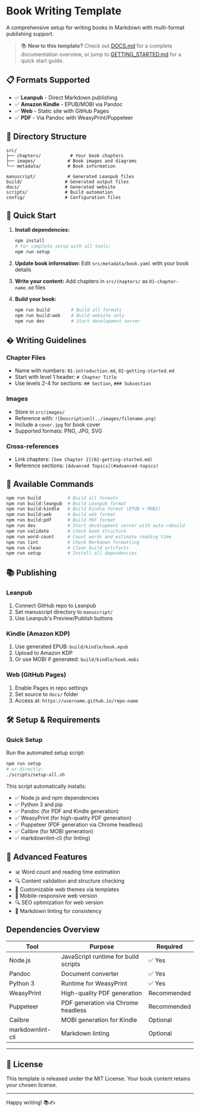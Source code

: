 # Book Writing Template

A comprehensive setup for writing books in Markdown with multi-format publishing support.

> 📚 **New to this template?** Check out [DOCS.md](DOCS.md) for a complete documentation overview, or jump to [GETTING_STARTED.md](GETTING_STARTED.md) for a quick start guide.

## 📋 Formats Supported

- ✅ **Leanpub** - Direct Markdown publishing
- ✅ **Amazon Kindle** - EPUB/MOBI via Pandoc  
- ✅ **Web** - Static site with GitHub Pages
- ✅ **PDF** - Via Pandoc with WeasyPrint/Puppeteer

## 📁 Directory Structure

```
src/
├── chapters/           # Your book chapters
├── images/            # Book images and diagrams  
└── metadata/          # Book information

manuscript/            # Generated Leanpub files
build/                # Generated output files
docs/                 # Generated website
scripts/              # Build automation
config/               # Configuration files
```

## 🚀 Quick Start

1. **Install dependencies:**
   ```bash
   npm install
   # For complete setup with all tools:
   npm run setup
   ```

2. **Update book information:**
   Edit `src/metadata/book.yaml` with your book details

3. **Write your content:**
   Add chapters in `src/chapters/` as `01-chapter-name.md` files

4. **Build your book:**
   ```bash
   npm run build        # Build all formats
   npm run build:web    # Build website only
   npm run dev          # Start development server
   ```

## � Writing Guidelines

### Chapter Files
- Name with numbers: `01-introduction.md`, `02-getting-started.md`
- Start with level 1 header: `# Chapter Title`
- Use levels 2-4 for sections: `## Section`, `### Subsection`

### Images
- Store in `src/images/`
- Reference with: `![Description](../images/filename.png)`
- Include a `cover.jpg` for book cover
- Supported formats: PNG, JPG, SVG

### Cross-references
- Link chapters: `[See Chapter 2](02-getting-started.md)`
- Reference sections: `[Advanced Topics](#advanced-topics)`


## 🔧 Available Commands

```bash
npm run build          # Build all formats
npm run build:leanpub  # Build Leanpub format
npm run build:kindle   # Build Kindle format (EPUB + MOBI)
npm run build:web      # Build web format
npm run build:pdf      # Build PDF format
npm run dev            # Start development server with auto-rebuild
npm run validate       # Check book structure
npm run word-count     # Count words and estimate reading time
npm run lint           # Check Markdown formatting
npm run clean          # Clean build artifacts
npm run setup          # Install all dependencies
```

## 📚 Publishing

### Leanpub
1. Connect GitHub repo to Leanpub
2. Set manuscript directory to `manuscript/`
3. Use Leanpub's Preview/Publish buttons

### Kindle (Amazon KDP)
1. Use generated EPUB: `build/kindle/book.epub`
2. Upload to Amazon KDP
3. Or use MOBI if generated: `build/kindle/book.mobi`

### Web (GitHub Pages)
1. Enable Pages in repo settings
2. Set source to `docs/` folder  
3. Access at: `https://username.github.io/repo-name`

## 🛠️ Setup & Requirements

### Quick Setup
Run the automated setup script:
```bash
npm run setup
# or directly:
./scripts/setup-all.sh
```

This script automatically installs:
- ✅ Node.js and npm dependencies
- ✅ Python 3 and pip
- ✅ Pandoc (for PDF and Kindle generation)
- ✅ WeasyPrint (for high-quality PDF generation)
- ✅ Puppeteer (PDF generation via Chrome headless)
- ✅ Calibre (for MOBI generation)
- ✅ markdownlint-cli (for linting)

## 🎨 Advanced Features

- 📊 Word count and reading time estimation
- 🔍 Content validation and structure checking
- 🎨 Customizable web themes via templates
- 📱 Mobile-responsive web version
- 🔍 SEO optimization for web version
- 📝 Markdown linting for consistency


## Dependencies Overview

| Tool | Purpose | Required |
|------|---------|----------|
| Node.js | JavaScript runtime for build scripts | ✅ Yes |
| Pandoc | Document converter | ✅ Yes |
| Python 3 | Runtime for WeasyPrint | ✅ Yes |
| WeasyPrint | High-quality PDF generation | Recommended |
| Puppeteer | PDF generation via Chrome headless | Recommended |
| Calibre | MOBI generation for Kindle | Optional |
| markdownlint-cli | Markdown linting | Optional |

---

## 📄 License

This template is released under the MIT License. Your book content retains your chosen license.

---

Happy writing! 📚✍️
